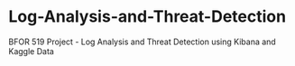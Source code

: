 # Log-Analysis-and-Threat-Detection
BFOR 519 Project - Log Analysis and Threat Detection using Kibana and Kaggle Data

